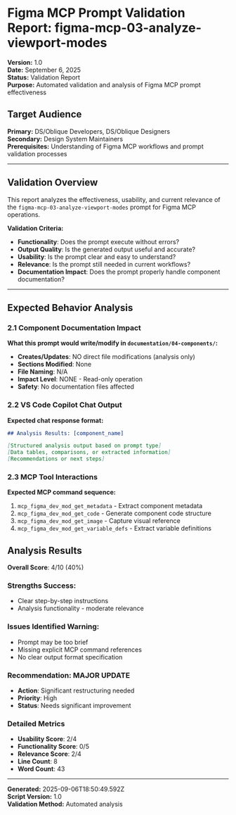 # Figma MCP Prompt Validation Report: figma-mcp-03-analyze-viewport-modes

**Version:** 1.0  
**Date:** September 6, 2025  
**Status:** Validation Report  
**Purpose:** Automated validation and analysis of Figma MCP prompt effectiveness

## **Target Audience**
**Primary:** DS/Oblique Developers, DS/Oblique Designers  
**Secondary:** Design System Maintainers  
**Prerequisites:** Understanding of Figma MCP workflows and prompt validation processes

---

## Validation Overview

This report analyzes the effectiveness, usability, and current relevance of the `figma-mcp-03-analyze-viewport-modes` prompt for Figma MCP operations.

**Validation Criteria:**
- **Functionality**: Does the prompt execute without errors?
- **Output Quality**: Is the generated output useful and accurate?
- **Usability**: Is the prompt clear and easy to understand?
- **Relevance**: Is the prompt still needed in current workflows?
- **Documentation Impact**: Does the prompt properly handle component documentation?

---

## Expected Behavior Analysis

### 2.1 Component Documentation Impact
**What this prompt would write/modify in `documentation/04-components/`:**

- **Creates/Updates**: NO direct file modifications (analysis only)
- **Sections Modified**: None
- **File Naming**: N/A  
- **Impact Level**: NONE - Read-only operation
- **Safety**: No documentation files affected

### 2.2 VS Code Copilot Chat Output
**Expected chat response format:**

```markdown
## Analysis Results: [component_name]

[Structured analysis output based on prompt type]
[Data tables, comparisons, or extracted information]
[Recommendations or next steps]
```

### 2.3 MCP Tool Interactions
**Expected MCP command sequence:**

1. `mcp_figma_dev_mod_get_metadata` - Extract component metadata
2. `mcp_figma_dev_mod_get_code` - Generate component code structure
3. `mcp_figma_dev_mod_get_image` - Capture visual reference
4. `mcp_figma_dev_mod_get_variable_defs` - Extract variable definitions

## Analysis Results

**Overall Score**: 4/10 (40%)

### Strengths **Success:**
- Clear step-by-step instructions
- Analysis functionality - moderate relevance

### Issues Identified **Warning:**
- Prompt may be too brief
- Missing explicit MCP command references
- No clear output format specification

### Recommendation: MAJOR UPDATE
- **Action**: Significant restructuring needed
- **Priority**: High
- **Status**: Needs significant improvement

### Detailed Metrics
- **Usability Score**: 2/4
- **Functionality Score**: 0/5  
- **Relevance Score**: 2/4
- **Line Count**: 8
- **Word Count**: 43


---

**Generated:** 2025-09-06T18:50:49.592Z  
**Script Version:** 1.0  
**Validation Method:** Automated analysis